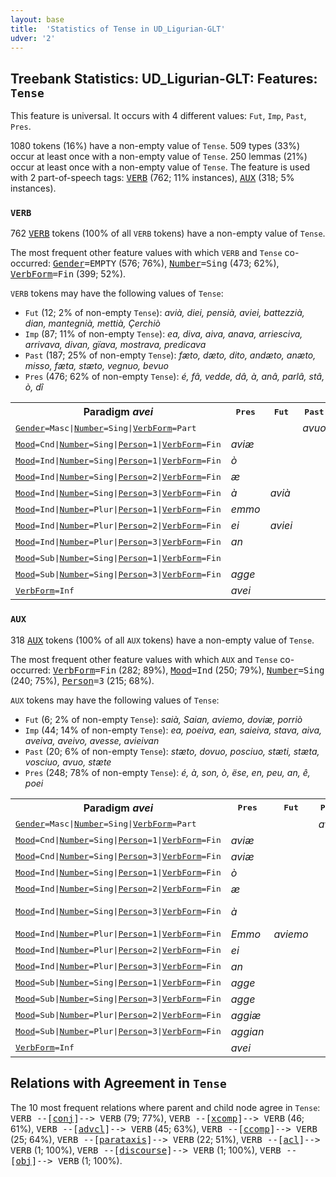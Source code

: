 ```yaml
---
layout: base
title:  'Statistics of Tense in UD_Ligurian-GLT'
udver: '2'
---
```


## Treebank Statistics: UD_Ligurian-GLT: Features: `Tense`

This feature is universal.
It occurs with 4 different values: `Fut`, `Imp`, `Past`, `Pres`.

1080 tokens (16%) have a non-empty value of `Tense`.
509 types (33%) occur at least once with a non-empty value of `Tense`.
250 lemmas (21%) occur at least once with a non-empty value of `Tense`.
The feature is used with 2 part-of-speech tags: <tt><a href="lij_glt-pos-VERB.html">VERB</a></tt> (762; 11% instances), <tt><a href="lij_glt-pos-AUX.html">AUX</a></tt> (318; 5% instances).

### `VERB`

762 <tt><a href="lij_glt-pos-VERB.html">VERB</a></tt> tokens (100% of all `VERB` tokens) have a non-empty value of `Tense`.

The most frequent other feature values with which `VERB` and `Tense` co-occurred: <tt><a href="lij_glt-feat-Gender.html">Gender</a></tt><tt>=EMPTY</tt> (576; 76%), <tt><a href="lij_glt-feat-Number.html">Number</a></tt><tt>=Sing</tt> (473; 62%), <tt><a href="lij_glt-feat-VerbForm.html">VerbForm</a></tt><tt>=Fin</tt> (399; 52%).

`VERB` tokens may have the following values of `Tense`:

* `Fut` (12; 2% of non-empty `Tense`): <em>avià, diei, pensià, aviei, battezzià, dian, mantegnià, mettià, Çerchiò</em>
* `Imp` (87; 11% of non-empty `Tense`): <em>ea, diva, aiva, anava, arriesciva, arrivava, divan, gïava, mostrava, predicava</em>
* `Past` (187; 25% of non-empty `Tense`): <em>fæto, dæto, dito, andæto, anæto, misso, fæta, stæto, vegnuo, bevuo</em>
* `Pres` (476; 62% of non-empty `Tense`): <em>é, fâ, vedde, dâ, à, anâ, parlâ, stâ, ò, dî</em>

<table>
  <tr><th>Paradigm <i>avei</i></th><th><tt>Pres</tt></th><th><tt>Fut</tt></th><th><tt>Past</tt></th><th><tt>Imp</tt></th></tr>
  <tr><td><tt><tt><a href="lij_glt-feat-Gender.html">Gender</a></tt><tt>=Masc</tt>|<tt><a href="lij_glt-feat-Number.html">Number</a></tt><tt>=Sing</tt>|<tt><a href="lij_glt-feat-VerbForm.html">VerbForm</a></tt><tt>=Part</tt></tt></td><td></td><td></td><td><em>avuo</em></td><td></td></tr>
  <tr><td><tt><tt><a href="lij_glt-feat-Mood.html">Mood</a></tt><tt>=Cnd</tt>|<tt><a href="lij_glt-feat-Number.html">Number</a></tt><tt>=Sing</tt>|<tt><a href="lij_glt-feat-Person.html">Person</a></tt><tt>=1</tt>|<tt><a href="lij_glt-feat-VerbForm.html">VerbForm</a></tt><tt>=Fin</tt></tt></td><td><em>aviæ</em></td><td></td><td></td><td></td></tr>
  <tr><td><tt><tt><a href="lij_glt-feat-Mood.html">Mood</a></tt><tt>=Ind</tt>|<tt><a href="lij_glt-feat-Number.html">Number</a></tt><tt>=Sing</tt>|<tt><a href="lij_glt-feat-Person.html">Person</a></tt><tt>=1</tt>|<tt><a href="lij_glt-feat-VerbForm.html">VerbForm</a></tt><tt>=Fin</tt></tt></td><td><em>ò</em></td><td></td><td></td><td><em>aiva</em></td></tr>
  <tr><td><tt><tt><a href="lij_glt-feat-Mood.html">Mood</a></tt><tt>=Ind</tt>|<tt><a href="lij_glt-feat-Number.html">Number</a></tt><tt>=Sing</tt>|<tt><a href="lij_glt-feat-Person.html">Person</a></tt><tt>=2</tt>|<tt><a href="lij_glt-feat-VerbForm.html">VerbForm</a></tt><tt>=Fin</tt></tt></td><td><em>æ</em></td><td></td><td></td><td></td></tr>
  <tr><td><tt><tt><a href="lij_glt-feat-Mood.html">Mood</a></tt><tt>=Ind</tt>|<tt><a href="lij_glt-feat-Number.html">Number</a></tt><tt>=Sing</tt>|<tt><a href="lij_glt-feat-Person.html">Person</a></tt><tt>=3</tt>|<tt><a href="lij_glt-feat-VerbForm.html">VerbForm</a></tt><tt>=Fin</tt></tt></td><td><em>à</em></td><td><em>avià</em></td><td></td><td><em>aiva</em></td></tr>
  <tr><td><tt><tt><a href="lij_glt-feat-Mood.html">Mood</a></tt><tt>=Ind</tt>|<tt><a href="lij_glt-feat-Number.html">Number</a></tt><tt>=Plur</tt>|<tt><a href="lij_glt-feat-Person.html">Person</a></tt><tt>=1</tt>|<tt><a href="lij_glt-feat-VerbForm.html">VerbForm</a></tt><tt>=Fin</tt></tt></td><td><em>emmo</em></td><td></td><td></td><td></td></tr>
  <tr><td><tt><tt><a href="lij_glt-feat-Mood.html">Mood</a></tt><tt>=Ind</tt>|<tt><a href="lij_glt-feat-Number.html">Number</a></tt><tt>=Plur</tt>|<tt><a href="lij_glt-feat-Person.html">Person</a></tt><tt>=2</tt>|<tt><a href="lij_glt-feat-VerbForm.html">VerbForm</a></tt><tt>=Fin</tt></tt></td><td><em>ei</em></td><td><em>aviei</em></td><td></td><td></td></tr>
  <tr><td><tt><tt><a href="lij_glt-feat-Mood.html">Mood</a></tt><tt>=Ind</tt>|<tt><a href="lij_glt-feat-Number.html">Number</a></tt><tt>=Plur</tt>|<tt><a href="lij_glt-feat-Person.html">Person</a></tt><tt>=3</tt>|<tt><a href="lij_glt-feat-VerbForm.html">VerbForm</a></tt><tt>=Fin</tt></tt></td><td><em>an</em></td><td></td><td></td><td></td></tr>
  <tr><td><tt><tt><a href="lij_glt-feat-Mood.html">Mood</a></tt><tt>=Sub</tt>|<tt><a href="lij_glt-feat-Number.html">Number</a></tt><tt>=Sing</tt>|<tt><a href="lij_glt-feat-Person.html">Person</a></tt><tt>=1</tt>|<tt><a href="lij_glt-feat-VerbForm.html">VerbForm</a></tt><tt>=Fin</tt></tt></td><td></td><td></td><td></td><td><em>aise</em></td></tr>
  <tr><td><tt><tt><a href="lij_glt-feat-Mood.html">Mood</a></tt><tt>=Sub</tt>|<tt><a href="lij_glt-feat-Number.html">Number</a></tt><tt>=Sing</tt>|<tt><a href="lij_glt-feat-Person.html">Person</a></tt><tt>=3</tt>|<tt><a href="lij_glt-feat-VerbForm.html">VerbForm</a></tt><tt>=Fin</tt></tt></td><td><em>agge</em></td><td></td><td></td><td></td></tr>
  <tr><td><tt><tt><a href="lij_glt-feat-VerbForm.html">VerbForm</a></tt><tt>=Inf</tt></tt></td><td><em>avei</em></td><td></td><td></td><td></td></tr>
</table>

### `AUX`

318 <tt><a href="lij_glt-pos-AUX.html">AUX</a></tt> tokens (100% of all `AUX` tokens) have a non-empty value of `Tense`.

The most frequent other feature values with which `AUX` and `Tense` co-occurred: <tt><a href="lij_glt-feat-VerbForm.html">VerbForm</a></tt><tt>=Fin</tt> (282; 89%), <tt><a href="lij_glt-feat-Mood.html">Mood</a></tt><tt>=Ind</tt> (250; 79%), <tt><a href="lij_glt-feat-Number.html">Number</a></tt><tt>=Sing</tt> (240; 75%), <tt><a href="lij_glt-feat-Person.html">Person</a></tt><tt>=3</tt> (215; 68%).

`AUX` tokens may have the following values of `Tense`:

* `Fut` (6; 2% of non-empty `Tense`): <em>saià, Saian, aviemo, doviæ, porriò</em>
* `Imp` (44; 14% of non-empty `Tense`): <em>ea, poeiva, ean, saieiva, stava, aiva, aveiva, aveivo, avesse, avieivan</em>
* `Past` (20; 6% of non-empty `Tense`): <em>stæto, dovuo, posciuo, stæti, stæta, vosciuo, avuo, stæte</em>
* `Pres` (248; 78% of non-empty `Tense`): <em>é, à, son, ò, ëse, en, peu, an, ê, poei</em>

<table>
  <tr><th>Paradigm <i>avei</i></th><th><tt>Pres</tt></th><th><tt>Fut</tt></th><th><tt>Past</tt></th><th><tt>Imp</tt></th></tr>
  <tr><td><tt><tt><a href="lij_glt-feat-Gender.html">Gender</a></tt><tt>=Masc</tt>|<tt><a href="lij_glt-feat-Number.html">Number</a></tt><tt>=Sing</tt>|<tt><a href="lij_glt-feat-VerbForm.html">VerbForm</a></tt><tt>=Part</tt></tt></td><td></td><td></td><td><em>avuo</em></td><td></td></tr>
  <tr><td><tt><tt><a href="lij_glt-feat-Mood.html">Mood</a></tt><tt>=Cnd</tt>|<tt><a href="lij_glt-feat-Number.html">Number</a></tt><tt>=Sing</tt>|<tt><a href="lij_glt-feat-Person.html">Person</a></tt><tt>=1</tt>|<tt><a href="lij_glt-feat-VerbForm.html">VerbForm</a></tt><tt>=Fin</tt></tt></td><td><em>aviæ</em></td><td></td><td></td><td></td></tr>
  <tr><td><tt><tt><a href="lij_glt-feat-Mood.html">Mood</a></tt><tt>=Cnd</tt>|<tt><a href="lij_glt-feat-Number.html">Number</a></tt><tt>=Sing</tt>|<tt><a href="lij_glt-feat-Person.html">Person</a></tt><tt>=3</tt>|<tt><a href="lij_glt-feat-VerbForm.html">VerbForm</a></tt><tt>=Fin</tt></tt></td><td><em>aviæ</em></td><td></td><td></td><td></td></tr>
  <tr><td><tt><tt><a href="lij_glt-feat-Mood.html">Mood</a></tt><tt>=Ind</tt>|<tt><a href="lij_glt-feat-Number.html">Number</a></tt><tt>=Sing</tt>|<tt><a href="lij_glt-feat-Person.html">Person</a></tt><tt>=1</tt>|<tt><a href="lij_glt-feat-VerbForm.html">VerbForm</a></tt><tt>=Fin</tt></tt></td><td><em>ò</em></td><td></td><td></td><td><em>aveivo</em></td></tr>
  <tr><td><tt><tt><a href="lij_glt-feat-Mood.html">Mood</a></tt><tt>=Ind</tt>|<tt><a href="lij_glt-feat-Number.html">Number</a></tt><tt>=Sing</tt>|<tt><a href="lij_glt-feat-Person.html">Person</a></tt><tt>=2</tt>|<tt><a href="lij_glt-feat-VerbForm.html">VerbForm</a></tt><tt>=Fin</tt></tt></td><td><em>æ</em></td><td></td><td></td><td></td></tr>
  <tr><td><tt><tt><a href="lij_glt-feat-Mood.html">Mood</a></tt><tt>=Ind</tt>|<tt><a href="lij_glt-feat-Number.html">Number</a></tt><tt>=Sing</tt>|<tt><a href="lij_glt-feat-Person.html">Person</a></tt><tt>=3</tt>|<tt><a href="lij_glt-feat-VerbForm.html">VerbForm</a></tt><tt>=Fin</tt></tt></td><td><em>à</em></td><td></td><td></td><td><em>aiva, aveiva</em></td></tr>
  <tr><td><tt><tt><a href="lij_glt-feat-Mood.html">Mood</a></tt><tt>=Ind</tt>|<tt><a href="lij_glt-feat-Number.html">Number</a></tt><tt>=Plur</tt>|<tt><a href="lij_glt-feat-Person.html">Person</a></tt><tt>=1</tt>|<tt><a href="lij_glt-feat-VerbForm.html">VerbForm</a></tt><tt>=Fin</tt></tt></td><td><em>Emmo</em></td><td><em>aviemo</em></td><td></td><td></td></tr>
  <tr><td><tt><tt><a href="lij_glt-feat-Mood.html">Mood</a></tt><tt>=Ind</tt>|<tt><a href="lij_glt-feat-Number.html">Number</a></tt><tt>=Plur</tt>|<tt><a href="lij_glt-feat-Person.html">Person</a></tt><tt>=2</tt>|<tt><a href="lij_glt-feat-VerbForm.html">VerbForm</a></tt><tt>=Fin</tt></tt></td><td><em>ei</em></td><td></td><td></td><td></td></tr>
  <tr><td><tt><tt><a href="lij_glt-feat-Mood.html">Mood</a></tt><tt>=Ind</tt>|<tt><a href="lij_glt-feat-Number.html">Number</a></tt><tt>=Plur</tt>|<tt><a href="lij_glt-feat-Person.html">Person</a></tt><tt>=3</tt>|<tt><a href="lij_glt-feat-VerbForm.html">VerbForm</a></tt><tt>=Fin</tt></tt></td><td><em>an</em></td><td></td><td></td><td><em>avieivan</em></td></tr>
  <tr><td><tt><tt><a href="lij_glt-feat-Mood.html">Mood</a></tt><tt>=Sub</tt>|<tt><a href="lij_glt-feat-Number.html">Number</a></tt><tt>=Sing</tt>|<tt><a href="lij_glt-feat-Person.html">Person</a></tt><tt>=1</tt>|<tt><a href="lij_glt-feat-VerbForm.html">VerbForm</a></tt><tt>=Fin</tt></tt></td><td><em>agge</em></td><td></td><td></td><td><em>avesse</em></td></tr>
  <tr><td><tt><tt><a href="lij_glt-feat-Mood.html">Mood</a></tt><tt>=Sub</tt>|<tt><a href="lij_glt-feat-Number.html">Number</a></tt><tt>=Sing</tt>|<tt><a href="lij_glt-feat-Person.html">Person</a></tt><tt>=3</tt>|<tt><a href="lij_glt-feat-VerbForm.html">VerbForm</a></tt><tt>=Fin</tt></tt></td><td><em>agge</em></td><td></td><td></td><td></td></tr>
  <tr><td><tt><tt><a href="lij_glt-feat-Mood.html">Mood</a></tt><tt>=Sub</tt>|<tt><a href="lij_glt-feat-Number.html">Number</a></tt><tt>=Plur</tt>|<tt><a href="lij_glt-feat-Person.html">Person</a></tt><tt>=2</tt>|<tt><a href="lij_glt-feat-VerbForm.html">VerbForm</a></tt><tt>=Fin</tt></tt></td><td><em>aggiæ</em></td><td></td><td></td><td></td></tr>
  <tr><td><tt><tt><a href="lij_glt-feat-Mood.html">Mood</a></tt><tt>=Sub</tt>|<tt><a href="lij_glt-feat-Number.html">Number</a></tt><tt>=Plur</tt>|<tt><a href="lij_glt-feat-Person.html">Person</a></tt><tt>=3</tt>|<tt><a href="lij_glt-feat-VerbForm.html">VerbForm</a></tt><tt>=Fin</tt></tt></td><td><em>aggian</em></td><td></td><td></td><td></td></tr>
  <tr><td><tt><tt><a href="lij_glt-feat-VerbForm.html">VerbForm</a></tt><tt>=Inf</tt></tt></td><td><em>avei</em></td><td></td><td></td><td></td></tr>
</table>

## Relations with Agreement in `Tense`

The 10 most frequent relations where parent and child node agree in `Tense`:
<tt>VERB --[<tt><a href="lij_glt-dep-conj.html">conj</a></tt>]--> VERB</tt> (79; 77%),
<tt>VERB --[<tt><a href="lij_glt-dep-xcomp.html">xcomp</a></tt>]--> VERB</tt> (46; 61%),
<tt>VERB --[<tt><a href="lij_glt-dep-advcl.html">advcl</a></tt>]--> VERB</tt> (45; 63%),
<tt>VERB --[<tt><a href="lij_glt-dep-ccomp.html">ccomp</a></tt>]--> VERB</tt> (25; 64%),
<tt>VERB --[<tt><a href="lij_glt-dep-parataxis.html">parataxis</a></tt>]--> VERB</tt> (22; 51%),
<tt>VERB --[<tt><a href="lij_glt-dep-acl.html">acl</a></tt>]--> VERB</tt> (1; 100%),
<tt>VERB --[<tt><a href="lij_glt-dep-discourse.html">discourse</a></tt>]--> VERB</tt> (1; 100%),
<tt>VERB --[<tt><a href="lij_glt-dep-obj.html">obj</a></tt>]--> VERB</tt> (1; 100%).

